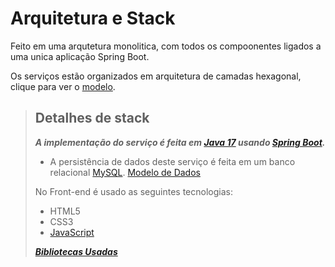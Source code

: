 # Arquitetura e Stack

Feito em uma arqutetura monolitica, com todos os compoonentes ligados a uma unica aplicação Spring Boot.

Os serviços estão organizados em arquitetura de camadas hexagonal, clique para ver o [modelo](https://user-images.githubusercontent.com/86073233/209199986-478711fc-afd2-47ae-8887-4e2a700dc5f9.png).

> ## Detalhes de stack   
> ***A implementação do serviço é feita em [Java 17](https://docs.oracle.com/en/java/javase/17/) usando [Spring Boot](https://docs.spring.io/spring-boot/docs/current/reference/htmlsingle/).*** 
> - A persistência de dados deste serviço é feita em um banco relacional [MySQL](https://dev.mysql.com/doc/). [Modelo de Dados](https://user-images.githubusercontent.com/86073233/209569569-b560de94-2e7d-4199-adcf-16870464f274.png)  
> 
> No Front-end é usado as seguintes tecnologias:
> - HTML5
> - CSS3
> - [JavaScript](https://developer.mozilla.org/pt-BR/docs/Web/JavaScript)
>
> ***[Bibliotecas Usadas]()***
